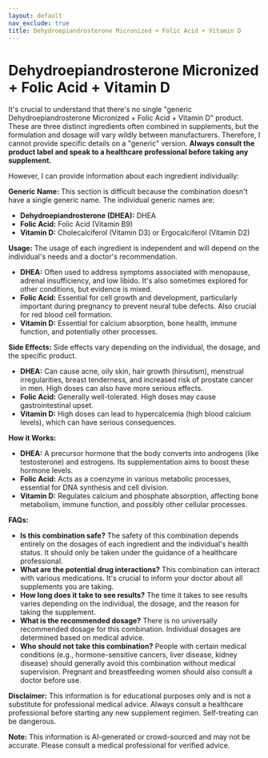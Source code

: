 ```yaml
---
layout: default
nav_exclude: true
title: Dehydroepiandrosterone Micronized + Folic Acid + Vitamin D
---
```


# Dehydroepiandrosterone Micronized + Folic Acid + Vitamin D

It's crucial to understand that there's no single "generic Dehydroepiandrosterone Micronized + Folic Acid + Vitamin D" product.  These are three distinct ingredients often combined in supplements, but the formulation and dosage will vary wildly between manufacturers.  Therefore, I cannot provide specific details on a "generic" version.  **Always consult the product label and speak to a healthcare professional before taking any supplement.**

However, I can provide information about each ingredient individually:

**Generic Name:**  This section is difficult because the combination doesn't have a single generic name.  The individual generic names are:

* **Dehydroepiandrosterone (DHEA):** DHEA
* **Folic Acid:**  Folic Acid (Vitamin B9)
* **Vitamin D:** Cholecalciferol (Vitamin D3) or Ergocalciferol (Vitamin D2)


**Usage:**  The usage of each ingredient is independent and will depend on the individual's needs and a doctor's recommendation.

* **DHEA:** Often used to address symptoms associated with menopause, adrenal insufficiency, and low libido.  It's also sometimes explored for other conditions, but evidence is mixed.
* **Folic Acid:** Essential for cell growth and development, particularly important during pregnancy to prevent neural tube defects. Also crucial for red blood cell formation.
* **Vitamin D:**  Essential for calcium absorption, bone health, immune function, and potentially other processes.


**Side Effects:**  Side effects vary depending on the individual, the dosage, and the specific product.

* **DHEA:** Can cause acne, oily skin, hair growth (hirsutism), menstrual irregularities, breast tenderness, and increased risk of prostate cancer in men.  High doses can also have more serious effects.
* **Folic Acid:** Generally well-tolerated. High doses may cause gastrointestinal upset.
* **Vitamin D:**  High doses can lead to hypercalcemia (high blood calcium levels), which can have serious consequences.


**How it Works:**

* **DHEA:** A precursor hormone that the body converts into androgens (like testosterone) and estrogens.  Its supplementation aims to boost these hormone levels.
* **Folic Acid:** Acts as a coenzyme in various metabolic processes, essential for DNA synthesis and cell division.
* **Vitamin D:**  Regulates calcium and phosphate absorption, affecting bone metabolism, immune function, and possibly other cellular processes.


**FAQs:**

* **Is this combination safe?**  The safety of this combination depends entirely on the dosages of each ingredient and the individual's health status. It should only be taken under the guidance of a healthcare professional.
* **What are the potential drug interactions?**  This combination can interact with various medications.  It's crucial to inform your doctor about all supplements you are taking.
* **How long does it take to see results?**  The time it takes to see results varies depending on the individual, the dosage, and the reason for taking the supplement.
* **What is the recommended dosage?**  There is no universally recommended dosage for this combination.  Individual dosages are determined based on medical advice.
* **Who should not take this combination?**  People with certain medical conditions (e.g., hormone-sensitive cancers, liver disease, kidney disease) should generally avoid this combination without medical supervision. Pregnant and breastfeeding women should also consult a doctor before use.


**Disclaimer:** This information is for educational purposes only and is not a substitute for professional medical advice.  Always consult a healthcare professional before starting any new supplement regimen.  Self-treating can be dangerous.


**Note:** This information is AI-generated or crowd-sourced and may not be accurate. Please consult a medical professional for verified advice.